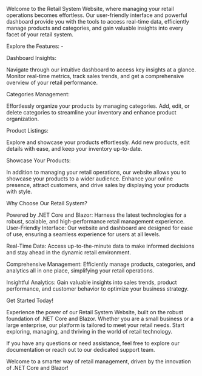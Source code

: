 
Welcome to the Retail System Website, where managing your retail operations becomes effortless. Our user-friendly interface and powerful dashboard provide you with the tools to access real-time data, efficiently manage products and categories, and gain valuable insights into every facet of your retail system.

Explore the Features: -

Dashboard Insights: 

Navigate through our intuitive dashboard to access key insights at a glance. Monitor real-time metrics, track sales trends, and get a comprehensive overview of your retail performance.

Categories Management: 

Effortlessly organize your products by managing categories. Add, edit, or delete categories to streamline your inventory and enhance product organization.

Product Listings: 

Explore and showcase your products effortlessly. Add new products, edit details with ease, and keep your inventory up-to-date.

Showcase Your Products: 

In addition to managing your retail operations, our website allows you to showcase your products to a wider audience. Enhance your online presence, attract customers, and drive sales by displaying your products with style.

Why Choose Our Retail System?

Powered by .NET Core and Blazor: Harness the latest technologies for a robust, scalable, and high-performance retail management experience.
User-Friendly Interface: Our website and dashboard are designed for ease of use, ensuring a seamless experience for users at all levels.

Real-Time Data: Access up-to-the-minute data to make informed decisions and stay ahead in the dynamic retail environment.

Comprehensive Management: Efficiently manage products, categories, and analytics all in one place, simplifying your retail operations.

Insightful Analytics: Gain valuable insights into sales trends, product performance, and customer behavior to optimize your business strategy.

Get Started Today!

Experience the power of our Retail System Website, built on the robust foundation of .NET Core and Blazor. Whether you are a small business or a large enterprise, our platform is tailored to meet your retail needs. Start exploring, managing, and thriving in the world of retail technology.

If you have any questions or need assistance, feel free to explore our documentation or reach out to our dedicated support team.

Welcome to a smarter way of retail management, driven by the innovation of .NET Core  and Blazor!
